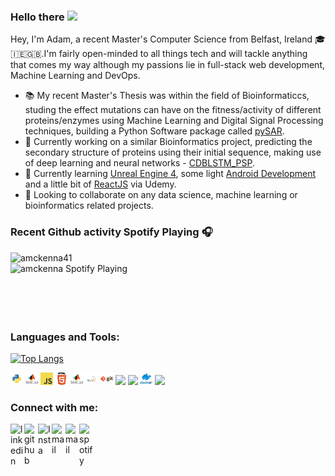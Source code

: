 ### Hello there <img src="https://media.giphy.com/media/KGMzZvWa5su2O5LCVR/giphy.gif" width="25px">

Hey, I'm Adam, a recent Master's Computer Science from Belfast, Ireland 🎓🇮🇪🇬🇧.I'm fairly open-minded to all things tech and will tackle anything that comes my way although my passions lie in full-stack web development, Machine Learning and DevOps. 

- 📚 My recent Master's Thesis was within the field of Bioinformaticcs, studing the effect mutations can have on the fitness/activity of different proteins/enzymes using Machine Learning and Digital Signal Processing techniques, building a Python Software package called [pySAR](https://github.com/amckenna41/pySAR).
- 🔭 Currently working on a similar Bioinformatics project, predicting the secondary structure of proteins using their initial sequence, making use of deep learning and neural networks - [CDBLSTM_PSP](https://github.com/amckenna41/CDBLSTM_PSP).
- 🌱 Currently learning [Unreal Engine 4](https://www.udemy.com/course/unrealcourse/), some light [Android Development](https://www.udemy.com/course/the-complete-android-oreo-developer-course/) and a little bit of [ReactJS](https://www.udemy.com/course/react-the-complete-guide-incl-redux/) via Udemy.
- 👯 Looking to collaborate on any data science, machine learning or bioinformatics related projects. 

### Recent Github activity                    Spotify Playing 🎧
<img align="left" alt="amckenna41" src="https://github-readme-stats-git-master.amckenna41.vercel.app/api?username=amckenna41&show_icons=true" width="350" />

[<img align="left" src="https://now-playing-codestackr.vercel.app/api/spotify-playing" alt="amckenna Spotify Playing" width="350" />](https://open.spotify.com/user/a9npRdzhR7uzv1aL3cKugw)

<br>
<br>
<br>
<br>
<br>
<br>

### Languages and Tools:

[![Top Langs](https://github-readme-stats.vercel.app/api/top-langs/?username=amckenna41&layout=compact)](https://github.com/anuraghazra/github-readme-stats)

<code><img height="20" src="https://raw.githubusercontent.com/github/explore/80688e429a7d4ef2fca1e82350fe8e3517d3494d/topics/python/python.png"></code>
<code><img height="20" src="https://raw.githubusercontent.com/github/explore/80688e429a7d4ef2fca1e82350fe8e3517d3494d/topics/matlab/matlab.png"></code>
<code><img height="20" src="https://raw.githubusercontent.com/github/explore/80688e429a7d4ef2fca1e82350fe8e3517d3494d/topics/javascript/javascript.png"></code>
<code><img height="20" src="https://raw.githubusercontent.com/github/explore/80688e429a7d4ef2fca1e82350fe8e3517d3494d/topics/html/html.png"></code>
<code><img height="20" src="https://raw.githubusercontent.com/github/explore/80688e429a7d4ef2fca1e82350fe8e3517d3494d/topics/matlab/matlab.png"></code>
<code><img height="20" src="https://raw.githubusercontent.com/github/explore/80688e429a7d4ef2fca1e82350fe8e3517d3494d/topics/mysql/mysql.png"></code>
<code><img height="20" src="https://raw.githubusercontent.com/github/explore/80688e429a7d4ef2fca1e82350fe8e3517d3494d/topics/git/git.png"></code>
<code><img height="20" src="https://raw.githubusercontent.com/gilbarbara/logos/master/logos/aws.svg"></code>
<code><img height="20" src="https://raw.githubusercontent.com/gilbarbara/logos/master/logos/google-cloud.svg"></code>
<code><img height="20" src="https://raw.githubusercontent.com/github/explore/80688e429a7d4ef2fca1e82350fe8e3517d3494d/topics/docker/docker.png"></code>
<code><img height="20" src="https://media.trustradius.com/product-logos/bS/I8/UO2UCI37TC30-180x180.PNG"></code>

### Connect with me:

[<img align="left" alt="linkedin" width="22px" src="https://cdn.jsdelivr.net/npm/simple-icons@v3/icons/linkedin.svg" />][linkedin]
[<img align="left" alt="github" width="22px" src="https://cdn.jsdelivr.net/npm/simple-icons@v3/icons/github.svg" />][github]
[<img align="left" alt="Insta" width="22px" src="https://raw.githubusercontent.com/gilbarbara/logos/master/logos/instagram-icon.svg"/>][insta]
[<img align="left" alt="mail" width="22px" src="https://cdn.jsdelivr.net/npm/simple-icons@v3/icons/gmail.svg" />][gmail]
[<img align="left" alt="mail" width="22px" src="https://cdn.jsdelivr.net/npm/simple-icons@v3/icons/medium.svg" />][medium]
[<img align="left" alt="spotify" width="22px" src="https://cdn.jsdelivr.net/npm/simple-icons@v3/icons/spotify.svg" />][spotify]

<br> 

[linkedin]: https://www.linkedin.com/in/adam-mckenna-7a5b22151/
[github]: https://github.com/amckenna41
[insta]: https://www.instagram.com/adammck98/
[gmail]: mailto:amckenna41@qub.ac.uk
[spotify]: https://open.spotify.com/user/bantihistamines?si=1a62120accf84add
[medium]: https://github.com/amckenna41


